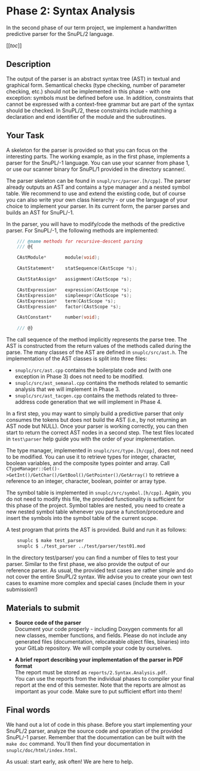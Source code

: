 # Phase 2: Syntax Analysis
In the second phase of our term project, we implement a handwritten predictive parser for the SnuPL/2 language.

[[_toc_]]


## Description
The output of the parser is an abstract syntax tree (AST) in textual and graphical form. 
Semantical checks (type checking, number of parameter checking, etc.) should not be implemented in this phase - with one exception: symbols must be defined before use. 
In addition, constraints that cannot be expressed with a context-free grammar but are part of the syntax should be checked. In SnuPL/2, these constraints include matching a declaration and end identifier of the module and the subroutines.


## Your Task
A skeleton for the parser is provided so that you can focus on the interesting parts. 
The working example, as in the first phase, implements a parser for the SnuPL/-1 language. 
You can use your scanner from phase 1, or use our scanner binary for SnuPL/1 provided in the directory scanner/.

The parser skeleton can be found in `snupl/src/parser.[h/cpp]`. The parser already outputs an AST and contains a type manager and a nested symbol table. We recommend to use and extend the existing code, but of course you can also write your own class hierarchy - or use the language of your choice to implement your parser. 
In its current form, the parser parses and builds an AST for SnuPL/-1.

In the parser, you will have to modify/code the methods of the predictive parser. For SnuPL/-1, the following methods are implemented:

```C
    /// @name methods for recursive-descent parsing
    /// @{

    CAstModule*       module(void);

    CAstStatement*    statSequence(CAstScope *s);

    CAstStatAssign*   assignment(CAstScope *s);

    CAstExpression*   expression(CAstScope *s);
    CAstExpression*   simpleexpr(CAstScope *s);
    CAstExpression*   term(CAstScope *s);
    CAstExpression*   factor(CAstScope *s);

    CAstConstant*     number(void);

    /// @}
```

The call sequence of the method implicitly represents the parse tree. The AST is constructed from the return values of the methods called during the parse. The many classes of the AST are defined in `snuplc/src/ast.h`. The implementation of the AST classes is split into three files:
* `snuplc/src/ast.cpp` contains the boilerplate code and (with one exception in Phase 3) does not need to be modified.
* `snuplc/src/ast_semanal.cpp` contains the methods related to semantic analysis that we will implement in Phase 3.
* `snuplc/src/ast_tacgen.cpp` contains the methods related to three-address code generation that we will implement in Phase 4.

In a first step, you may want to simply build a predictive parser that only consumes the tokens but does not build the AST (i.e., by not returning an AST node but NULL). Once your parser is working correctly, you can then start to return the correct AST nodes in a second step. The test files located in `test\parser` help guide you with the order of your implementation.

The type manager, implemented in `snuplc/src/type.[h/cpp]`, does not need to be modified. You can use it to retrieve types for integer, character, boolean variables, and the composite types pointer and array. Call `CTypeManager::Get()->GetInt()/GetChar()/GetBool()/GetPointer()/GetArray()` to retrieve a reference to an integer, character, boolean, pointer or array type.

The symbol table is implemented in `snuplc/src/symbol.[h/cpp]`. Again, you do not need to modify this file, the provided functionality is sufficient for this phase of the project. Symbol tables are nested, you need to create a new nested symbol table whenever you parse a function/procedure and insert the symbols into the symbol table of the current scope.

A test program that prints the AST is provided. Build and run it as follows:
```bash
    snuplc $ make test_parser
    snuplc $ ./test_parser ../test/parser/test01.mod
```

In the directory test/parser/ you can find a number of files to test your parser. Similar to the first phase, we also provide the output of our reference parser. As usual, the provided test cases are rather simple and do not cover the entire SnuPL/2 syntax. We advise you to create your own test cases to examine more complex and special cases (include them in your submission!)


## Materials to submit
* **Source code of the parser**  
  Document your code properly - including Doxygen comments for all new classes, member functions, and fields.
  Please do not include any generated files (documentation, relocateable object files, binaries) into your GitLab repository. We will compile your code by ourselves.

* **A brief report describing your implementation of the parser in PDF format**  
  The report must be stored as `reports/2.Syntax.Analysis.pdf`.  
  You can use the reports from the individual phases to compiler your final report at the end of this semester.
  Note that the reports are almost as important as your code. Make sure to put sufficient effort into them!

## Final words
We hand out a lot of code in this phase. Before you start implementing your SnuPL/2 parser, analyze the source code and operation of the provided SnuPL/-1 parser. Remember that the documentation can be built with the `make doc` command. You'll then find your documentation in `snuplc/doc/html/index.html`.


As usual: start early, ask often! We are here to help.
